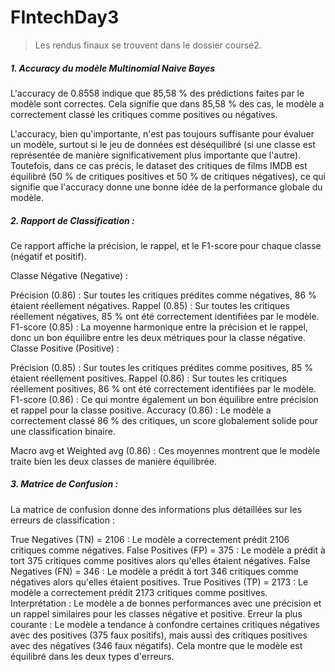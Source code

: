 # FIntechDay3

> Les rendus finaux se trouvent dans le dossier course2.

##### 1. Accuracy du modèle Multinomial Naive Bayes
L'accuracy de 0.8558 indique que 85,58 % des prédictions faites par le modèle sont correctes. Cela signifie que dans 85,58 % des cas, le modèle a correctement classé les critiques comme positives ou négatives.

L'accuracy, bien qu'importante, n'est pas toujours suffisante pour évaluer un modèle, surtout si le jeu de données est déséquilibré (si une classe est représentée de manière significativement plus importante que l'autre). Toutefois, dans ce cas précis, le dataset des critiques de films IMDB est équilibré (50 % de critiques positives et 50 % de critiques négatives), ce qui signifie que l'accuracy donne une bonne idée de la performance globale du modèle.


##### 2. Rapport de Classification :
Ce rapport affiche la précision, le rappel, et le F1-score pour chaque classe (négatif et positif).

Classe Négative (Negative) :

Précision (0.86) : Sur toutes les critiques prédites comme négatives, 86 % étaient réellement négatives.
Rappel (0.85) : Sur toutes les critiques réellement négatives, 85 % ont été correctement identifiées par le modèle.
F1-score (0.85) : La moyenne harmonique entre la précision et le rappel, donc un bon équilibre entre les deux métriques pour la classe négative.
Classe Positive (Positive) :

Précision (0.85) : Sur toutes les critiques prédites comme positives, 85 % étaient réellement positives.
Rappel (0.86) : Sur toutes les critiques réellement positives, 86 % ont été correctement identifiées par le modèle.
F1-score (0.86) : Ce qui montre également un bon équilibre entre précision et rappel pour la classe positive.
Accuracy (0.86) : Le modèle a correctement classé 86 % des critiques, un score globalement solide pour une classification binaire.

Macro avg et Weighted avg (0.86) : Ces moyennes montrent que le modèle traite bien les deux classes de manière équilibrée.

##### 3. Matrice de Confusion :
La matrice de confusion donne des informations plus détaillées sur les erreurs de classification :

True Negatives (TN) = 2106 : Le modèle a correctement prédit 2106 critiques comme négatives.
False Positives (FP) = 375 : Le modèle a prédit à tort 375 critiques comme positives alors qu'elles étaient négatives.
False Negatives (FN) = 346 : Le modèle a prédit à tort 346 critiques comme négatives alors qu'elles étaient positives.
True Positives (TP) = 2173 : Le modèle a correctement prédit 2173 critiques comme positives.
Interprétation :
Le modèle a de bonnes performances avec une précision et un rappel similaires pour les classes négative et positive.
Erreur la plus courante : Le modèle a tendance à confondre certaines critiques négatives avec des positives (375 faux positifs), mais aussi des critiques positives avec des négatives (346 faux négatifs). Cela montre que le modèle est équilibré dans les deux types d'erreurs.
